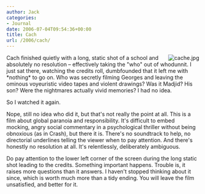 ```yaml
---
author: Jack
categories:
- Journal
date: 2006-07-04T09:54:36+00:00
title: Cach
url: /2006/cach/
---
```


<img style="float: right; margin-left: 5px;" id="image1280" src="/files/cache.jpg" alt="cache.jpg" /> 

Cach finished quietly with a long, static shot of a school and absolutely no resolution &#8211; effectively taking the "who" out of whodunnit. I just sat there, watching the credits roll, dumbfounded that it left me with \*nothing\* to go on. Who was secretly filming Georges and leaving the ominous voyeuristic video tapes and violent drawings? Was it Madjid? His son? Were the nightmares actually vivid memories? I had no idea. 

So I watched it again. 

Nope, still no idea who did it, but that's not really the point at all. This is a film about global paranoia and responsibility. It's difficult to embed mocking, angry social commentary in a psychological thriller without being obnoxious (as in Crash), but there it is. There's no soundtrack to help, no directorial underlines telling the viewer when to pay attention. And there's honestly no resolution at all. It's relentlessly, deliberately ambiguous. 

Do pay attention to the lower left corner of the screen during the long static shot leading to the credits. Something important happens. Trouble is, it raises more questions than it answers. I haven't stopped thinking about it since, which is worth much more than a tidy ending. You will leave the film unsatisfied, and better for it.